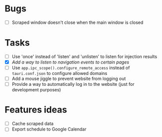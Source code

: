 # Bugs
- [ ] Scraped window doesn't close when the main window is closed

# Tasks
- [ ] Use 'once' instead of 'listen' and 'unlisten' to listen for injection results
- [x] _Add a way to listen to navigation events to certain pages_
- [ ] Use `app.ipc_scope().configure_remote_access` instead of `tauri.conf.json` to configure allowed domains
- [ ] Add a mouse jiggle to prevent website from logging out
- [ ] Provide a way to automatically log in to the website (just for development purposes)

# Features ideas
- [ ] Cache scraped data
- [ ] Export schedule to Google Calendar
